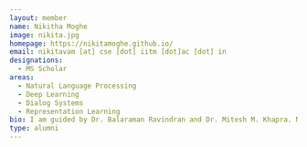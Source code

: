 ```yaml
---
layout: member
name: Nikitha Moghe
image: nikita.jpg
homepage: https://nikitamoghe.github.io/
email: nikitavam [at] cse [dot] iitm [dot]ac [dot] in
designations: 
  - MS Scholar
areas:
  - Natural Language Processing
  - Deep Learning
  - Dialog Systems
  - Representation Learning
bio: I am guided by Dr. Balaraman Ravindran and Dr. Mitesh M. Khapra. My research interests lie in the field of Natural Language Processing. I am currently working on incorporating information from unstructured data in Dialogue Systems. I have recently started exploring incorporation of linguistic structures such as dependency graphs to improve performance on NLP tasks.
type: alumni
---
```


